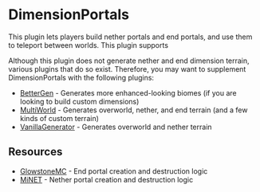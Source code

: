 # DimensionPortals
This plugin lets players build nether portals and end portals, and use them to teleport between worlds. This plugin supports 

Although this plugin does not generate nether and end dimension terrain, various plugins that do so exist.
Therefore, you may want to supplement DimensionPortals with the following plugins:
- [BetterGen](https://github.com/Ad5001/BetterGen) - Generates more enhanced-looking biomes (if you are looking to build custom dimensions)
- [MultiWorld](https://github.com/CzechPMDevs/MultiWorld) - Generates overworld, nether, and end terrain (and a few kinds of custom terrain)
- [VanillaGenerator](https://github.com/Muqsit/VanillaGenerator) - Generates overworld and nether terrain

## Resources
- [GlowstoneMC](https://github.com/GlowstoneMC/Glowstone) - End portal creation and destruction logic
- [MiNET](https://github.com/NiclasOlofsson/MiNET) - Nether portal creation and destruction logic
